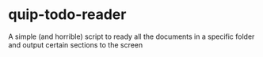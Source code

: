 # quip-todo-reader
A simple (and horrible) script to ready all the documents in a specific folder and output certain sections to the screen

